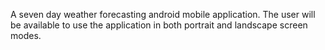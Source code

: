 A seven day weather forecasting android mobile application.
The user will be available to use the application in both portrait and landscape screen modes.
